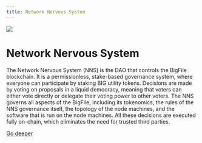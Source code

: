 ```yaml
---
title: Network Nervous System
---
```


![](/img/how-it-works/network-nervous-system.webp)

# Network Nervous System

The Network Nervous System (NNS) is the DAO that controls the BigFile blockchain. It is a permissionless, stake-based governance system, where everyone can participate by staking BIG utility tokens. Decisions are made by voting on proposals in a liquid democracy, meaning that voters can either vote directly or delegate their voting power to other voters. The NNS governs all aspects of the BigFile, including its tokenomics, the rules of the NNS governance itself, the topology of the node machines, and the software that is run on the node machines. All these decisions are executed fully on-chain, which eliminates the need for trusted third parties.


[Go deeper](/how-it-works/network-nervous-system-nns/)
